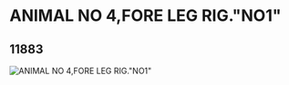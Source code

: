 # ANIMAL NO 4,FORE LEG RIG."NO1"
## 11883
![ANIMAL NO 4,FORE LEG RIG."NO1"](https://lc-www-live-s.legocdn.com/media/bricks/5/2/6018312.jpg)